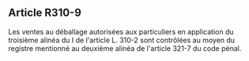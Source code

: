 Article R310-9
----
Les ventes au déballage autorisées aux particuliers en application du troisième
alinéa du I de l'article L. 310-2 sont contrôlées au moyen du registre mentionné
au deuxième alinéa de l'article 321-7 du code pénal.
